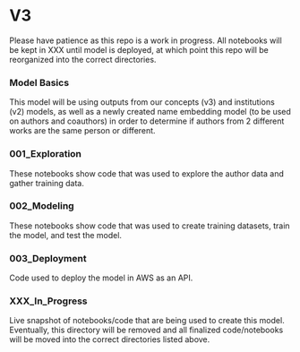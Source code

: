 # V3

Please have patience as this repo is a work in progress. All notebooks will be kept in XXX until model is deployed, at which point this repo will be reorganized into the correct directories.

### Model Basics

This model will be using outputs from our concepts (v3) and institutions (v2) models, as well as a newly created name embedding model (to be used on authors and coauthors) in order to determine if authors from 2 different works are the same person or different.

### 001_Exploration

These notebooks show code that was used to explore the author data and gather training data.

### 002_Modeling

These notebooks show code that was used to create training datasets, train the model, and test the model.

### 003_Deployment

Code used to deploy the model in AWS as an API.

### XXX_In_Progress

Live snapshot of notebooks/code that are being used to create this model. Eventually, this directory will be removed and all finalized code/notebooks will be moved into the correct directories listed above.
